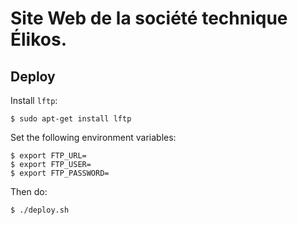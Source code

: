 # Site Web de la société technique Élikos.

## Deploy

Install `lftp`:

```
$ sudo apt-get install lftp
```

Set the following environment variables:

```
$ export FTP_URL=
$ export FTP_USER=
$ export FTP_PASSWORD=
```

Then do:

```
$ ./deploy.sh
```
